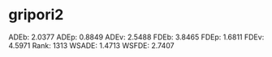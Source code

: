 # gripori2

ADEb: 2.0377
ADEp: 0.8849
ADEv: 2.5488
FDEb: 3.8465
FDEp: 1.6811
FDEv: 4.5971
Rank: 1313
WSADE: 1.4713
WSFDE: 2.7407